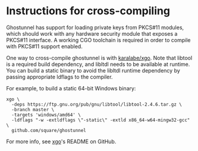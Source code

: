 # Instructions for cross-compiling

Ghostunnel has support for loading private keys from PKCS#11 modules, which
should work with any hardware security module that exposes a PKCS#11 interface.
A working CGO toolchain is required in order to compile with PKCS#11 support
enabled.

One way to cross-compile ghostunnel is with [karalabe/xgo][xgo]. Note that
libtool is a required build dependency, and libltdl needs to be available at
runtime. You can build a static binary to avoid the libltdl runtime dependency
by passing appropriate ldflags to the compiler. 

For example, to build a static 64-bit Windows binary:

    xgo \
      -deps https://ftp.gnu.org/pub/gnu/libtool/libtool-2.4.6.tar.gz \
      -branch master \
      -targets 'windows/amd64' \
      -ldflags "-w -extldflags \"-static\" -extld x86_64-w64-mingw32-gcc" \
      github.com/square/ghostunnel

For more info, see [xgo][xgo]'s README on GitHub.

[xgo]: https://github.com/karalabe/xgo
